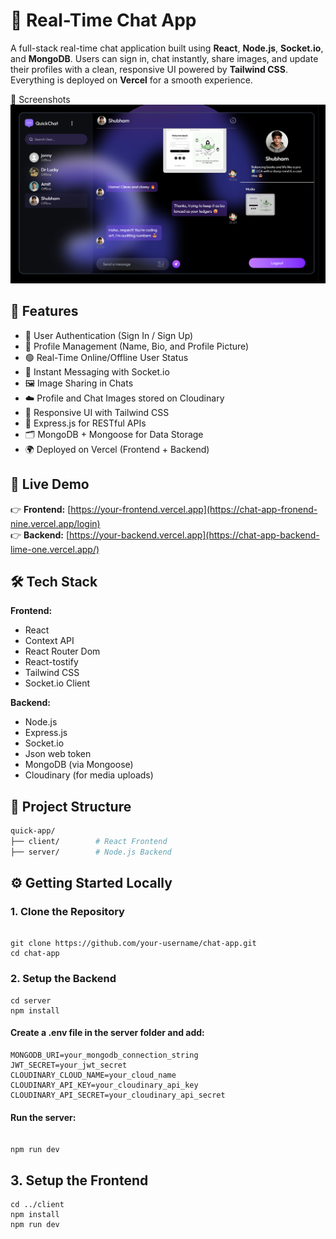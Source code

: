 # 💬 Real-Time Chat App

A full-stack real-time chat application built using **React**, **Node.js**, **Socket.io**, and **MongoDB**. Users can sign in, chat instantly, share images, and update their profiles with a clean, responsive UI powered by **Tailwind CSS**. Everything is deployed on **Vercel** for a smooth experience.

📸 Screenshots
![preview](/preview.png)

## 🚀 Features

- 🔐 User Authentication (Sign In / Sign Up)
- 👤 Profile Management (Name, Bio, and Profile Picture)
- 🟢 Real-Time Online/Offline User Status
- 💬 Instant Messaging with Socket.io
- 🖼️ Image Sharing in Chats
- ☁️ Profile and Chat Images stored on Cloudinary
- 🎯 Responsive UI with Tailwind CSS
- 🧭 Express.js for RESTful APIs
- 🗂 MongoDB + Mongoose for Data Storage
- 🌍 Deployed on Vercel (Frontend + Backend)

## 🔗 Live Demo

👉 **Frontend:** [https://your-frontend.vercel.app](https://chat-app-fronend-nine.vercel.app/login)  
👉 **Backend:** [https://your-backend.vercel.app](https://chat-app-backend-lime-one.vercel.app/)

## 🛠️ Tech Stack

**Frontend:**
- React
- Context API
- React Router Dom
- React-tostify
- Tailwind CSS
- Socket.io Client

**Backend:**
- Node.js
- Express.js
- Socket.io
- Json web token
- MongoDB (via Mongoose)
- Cloudinary (for media uploads)

## 📁 Project Structure

```bash
quick-app/
├── client/        # React Frontend
├── server/        # Node.js Backend
```

## ⚙️ Getting Started Locally

### 1. Clone the Repository
```

git clone https://github.com/your-username/chat-app.git
cd chat-app
```
### 2. Setup the Backend
```
cd server
npm install
```

#### Create a .env file in the server folder and add:
```
MONGODB_URI=your_mongodb_connection_string
JWT_SECRET=your_jwt_secret
CLOUDINARY_CLOUD_NAME=your_cloud_name
CLOUDINARY_API_KEY=your_cloudinary_api_key
CLOUDINARY_API_SECRET=your_cloudinary_api_secret

```

#### Run the server:
```

npm run dev
```
## 3. Setup the Frontend
```
cd ../client
npm install
npm run dev
```

 

